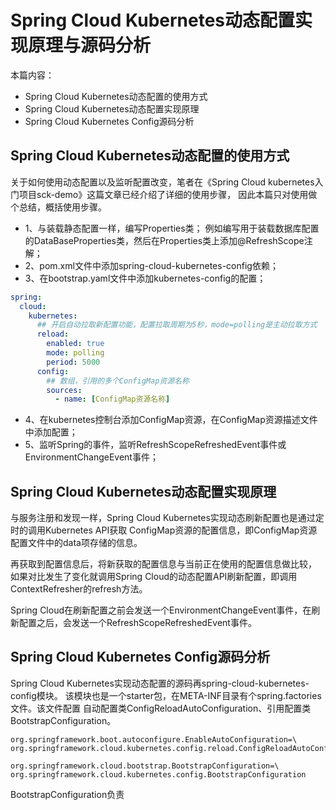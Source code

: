 # Spring Cloud Kubernetes动态配置实现原理与源码分析

本篇内容：
* Spring Cloud Kubernetes动态配置的使用方式
* Spring Cloud Kubernetes动态配置实现原理
* Spring Cloud Kubernetes Config源码分析

## Spring Cloud Kubernetes动态配置的使用方式

关于如何使用动态配置以及监听配置改变，笔者在《Spring Cloud kubernetes入门项目sck-demo》这篇文章已经介绍了详细的使用步骤，
因此本篇只对使用做个总结，概括使用步骤。

* 1、与装载静态配置一样，编写Properties类；
例如编写用于装载数据库配置的DataBaseProperties类，然后在Properties类上添加@RefreshScope注解；
* 2、pom.xml文件中添加spring-cloud-kubernetes-config依赖；
* 3、在bootstrap.yaml文件中添加kubernetes-config的配置；
```yaml
spring:
  cloud:
    kubernetes:
      ## 开启自动拉取新配置功能，配置拉取周期为5秒，mode=polling是主动拉取方式
      reload:
        enabled: true
        mode: polling
        period: 5000
      config:
        ## 数组，引用的多个ConfigMap资源名称
        sources:
          - name: [ConfigMap资源名称]
```
* 4、在kubernetes控制台添加ConfigMap资源，在ConfigMap资源描述文件中添加配置；
* 5、监听Spring的事件，监听RefreshScopeRefreshedEvent事件或EnvironmentChangeEvent事件；

## Spring Cloud Kubernetes动态配置实现原理

与服务注册和发现一样，Spring Cloud Kubernetes实现动态刷新配置也是通过定时的调用Kubernetes API获取
ConfigMap资源的配置信息，即ConfigMap资源配置文件中的data项存储的信息。

再获取到配置信息后，将新获取的配置信息与当前正在使用的配置信息做比较，
如果对比发生了变化就调用Spring Cloud的动态配置API刷新配置，即调用ContextRefresher的refresh方法。

Spring Cloud在刷新配置之前会发送一个EnvironmentChangeEvent事件，在刷新配置之后，会发送一个RefreshScopeRefreshedEvent事件。

## Spring Cloud Kubernetes Config源码分析

Spring Cloud Kubernetes实现动态配置的源码再spring-cloud-kubernetes-config模块。
该模块也是一个starter包，在META-INF目录有个spring.factories文件。该文件配置
自动配置类ConfigReloadAutoConfiguration、引用配置类BootstrapConfiguration。

```text
org.springframework.boot.autoconfigure.EnableAutoConfiguration=\
org.springframework.cloud.kubernetes.config.reload.ConfigReloadAutoConfiguration

org.springframework.cloud.bootstrap.BootstrapConfiguration=\
org.springframework.cloud.kubernetes.config.BootstrapConfiguration
```

BootstrapConfiguration负责